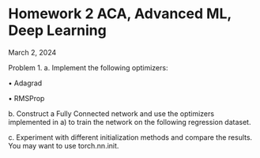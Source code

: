 # Homework 2 ACA, Advanced ML, Deep Learning
March 2, 2024

 Problem 1. a. Implement the following optimizers:

• Adagrad

• RMSProp

b. Construct a Fully Connected network and use the optimizers implemented in a) to
train the network on the following regression dataset.

c. Experiment with different initialization methods and compare the results. You may
want to use torch.nn.init.
